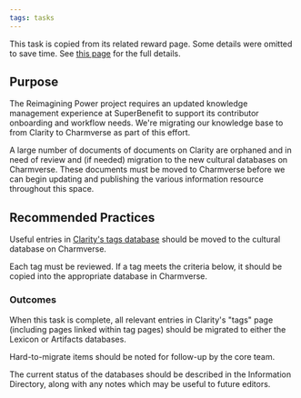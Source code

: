 ```yaml
---
tags: tasks
---
```

This task is copied from its related reward page. Some details were omitted to save time. See [this page](https://app.charmverse.io/superbenefit/rewards/applications/79b702f9-0fd4-497e-883f-7e48a13401c2) for the full details.

 

## Purpose

The Reimagining Power project requires an updated knowledge management experience at SuperBenefit to support its contributor onboarding and workflow needs. We're migrating our knowledge base to from Clarity to Charmverse as part of this effort.

A large number of documents of documents on Clarity are orphaned and in need of review and (if needed) migration to the new cultural databases on Charmverse. These documents must be moved to Charmverse before we can begin updating and publishing the various information resource throughout this space.

## Recommended Practices

Useful entries in [Clarity's tags database](https://app.clarity.so/superbenefit/tags) should be moved to the cultural database on Charmverse.

Each tag must be reviewed. If a tag meets the criteria below, it should be copied into the appropriate database in Charmverse.

### Outcomes

When this task is complete, all relevant entries in Clarity's "tags" page (including pages linked within tag pages) should be migrated to either the Lexicon or Artifacts databases.

Hard-to-migrate items should be noted for follow-up by the core team.

The current status of the databases should be described in the Information Directory, along with any notes which may be useful to future editors.